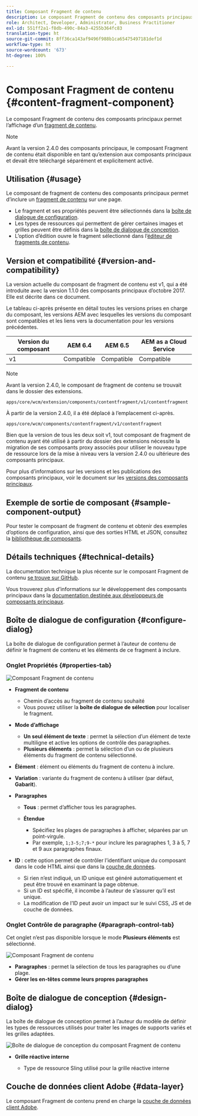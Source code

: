 ```yaml
---
title: Composant Fragment de contenu
description: Le composant Fragment de contenu des composants principaux permet l’affichage d’un fragment de contenu.
role: Architect, Developer, Administrator, Business Practitioner
exl-id: 551ff2a1-f8db-490c-84a3-4255b364fc83
translation-type: ht
source-git-commit: 8ff36ca143af9496f988b1ca65475497181def1d
workflow-type: ht
source-wordcount: '673'
ht-degree: 100%

---
```


# Composant Fragment de contenu {#content-fragment-component}

Le composant Fragment de contenu des composants principaux permet l’affichage d’un [fragment de contenu](https://docs.adobe.com/content/help/fr-FR/experience-manager-cloud-service/assets/content-fragments/content-fragments.html).

>[!NOTE]
>
>Avant la version 2.4.0 des composants principaux, le composant Fragment de contenu était disponible en tant qu’extension aux composants principaux et devait être téléchargé séparément et explicitement activé.

## Utilisation {#usage}

Le composant de fragment de contenu des composants principaux permet d’inclure un [fragment de contenu](https://docs.adobe.com/content/help/fr-FR/experience-manager-cloud-service/assets/content-fragments/content-fragments.html) sur une page.

* Le fragment et ses propriétés peuvent être sélectionnés dans la [boîte de dialogue de configuration](#configure-dialog).
* Les types de ressources qui permettent de gérer certaines images et grilles peuvent être définis dans la [boîte de dialogue de conception](#design-dialog).
* L’option d’édition ouvre le fragment sélectionné dans l’[éditeur de fragments de contenu](https://docs.adobe.com/content/help/fr-FR/experience-manager-cloud-service/assets/content-fragments/content-fragments-variations.html).

## Version et compatibilité {#version-and-compatibility}

La version actuelle du composant de fragment de contenu est v1, qui a été introduite avec la version 1.1.0 des composants principaux d’octobre 2017. Elle est décrite dans ce document.

Le tableau ci-après présente en détail toutes les versions prises en charge du composant, les versions AEM avec lesquelles les versions du composant sont compatibles et les liens vers la documentation pour les versions précédentes.

| Version du composant | AEM 6.4 | AEM 6.5 | AEM as a Cloud Service |
|--- |--- |---|---|
| v1 | Compatible | Compatible | Compatible |

>[!NOTE]
>
>Avant la version 2.4.0, le composant de fragment de contenu se trouvait dans le dossier des extensions.
>
> `apps/core/wcm/extension/components/contentfragment/v1/contentfragment`
> 
>À partir de la version 2.4.0, il a été déplacé à l’emplacement ci-après.
>
>`apps/core/wcm/components/contentfragment/v1/contentfragment`
>
>Bien que la version de tous les deux soit v1, tout composant de fragment de contenu ayant été utilisé à partir du dossier des extensions nécessite la migration de ses composants proxy associés pour utiliser le nouveau type de ressource lors de la mise à niveau vers la version 2.4.0 ou ultérieure des composants principaux.

Pour plus d’informations sur les versions et les publications des composants principaux, voir le document sur les [versions des composants principaux](/help/versions.md).

## Exemple de sortie de composant {#sample-component-output}

Pour tester le composant de fragment de contenu et obtenir des exemples d’options de configuration, ainsi que des sorties HTML et JSON, consultez la [bibliothèque de composants](https://adobe.com/go/aem_cmp_library_cf_fr).

## Détails techniques {#technical-details}

La documentation technique la plus récente sur le composant Fragment de contenu [se trouve sur GitHub](https://adobe.com/go/aem_cmp_tech_cf_v1_fr).

Vous trouverez plus d’informations sur le développement des composants principaux dans la [documentation destinée aux développeurs de composants principaux](/help/developing/overview.md).

## Boîte de dialogue de configuration {#configure-dialog}

La boîte de dialogue de configuration permet à l’auteur de contenu de définir le fragment de contenu et les éléments de ce fragment à inclure.

### Onglet Propriétés {#properties-tab}

![Composant Fragment de contenu](/help/assets/content-fragment-edit-properties.png)

* **Fragment de contenu**

   * Chemin d’accès au fragment de contenu souhaité
   * Vous pouvez utiliser la **boîte de dialogue de sélection** pour localiser le fragment.

* **Mode d’affichage**
   * **Un seul élément de texte** : permet la sélection d’un élément de texte multiligne et active les options de contrôle des paragraphes.
   * **Plusieurs éléments** : permet la sélection d’un ou de plusieurs éléments du fragment de contenu sélectionné.
* **Élément** : élément ou éléments du fragment de contenu à inclure.
* **Variation** : variante du fragment de contenu à utiliser (par défaut, **Gabarit**).

* **Paragraphes**

   * **Tous** : permet d’afficher tous les paragraphes.
   * **Étendue**

      * Spécifiez les plages de paragraphes à afficher, séparées par un point-virgule.
      * Par exemple, `1;3-5;7;9-*` pour inclure les paragraphes 1, 3 à 5, 7 et 9 aux paragraphes finaux.
* **ID** : cette option permet de contrôler l’identifiant unique du composant dans le code HTML ainsi que dans la [couche de données](/help/developing/data-layer/overview.md).
   * Si rien n’est indiqué, un ID unique est généré automatiquement et peut être trouvé en examinant la page obtenue.
   * Si un ID est spécifié, il incombe à l’auteur de s’assurer qu’il est unique.
   * La modification de l’ID peut avoir un impact sur le suivi CSS, JS et de couche de données.

### Onglet Contrôle de paragraphe {#paragraph-control-tab}

Cet onglet n’est pas disponible lorsque le mode **Plusieurs éléments** est sélectionné.

![Composant Fragment de contenu](/help/assets/content-fragment-edit-paragraph.png)

* **Paragraphes** : permet la sélection de tous les paragraphes ou d’une plage.
* **Gérer les en-têtes comme leurs propres paragraphes**

## Boîte de dialogue de conception {#design-dialog}

La boîte de dialogue de conception permet à l’auteur du modèle de définir les types de ressources utilisés pour traiter les images de supports variés et les grilles adaptées.

![Boîte de dialogue de conception du composant Fragment de contenu](/help/assets/content-fragment-design.png)

* **Grille réactive interne**

   * Type de ressource Sling utilisé pour la grille réactive interne

## Couche de données client Adobe {#data-layer}

Le composant Fragment de contenu prend en charge la [couche de données client Adobe](/help/developing/data-layer/overview.md).
